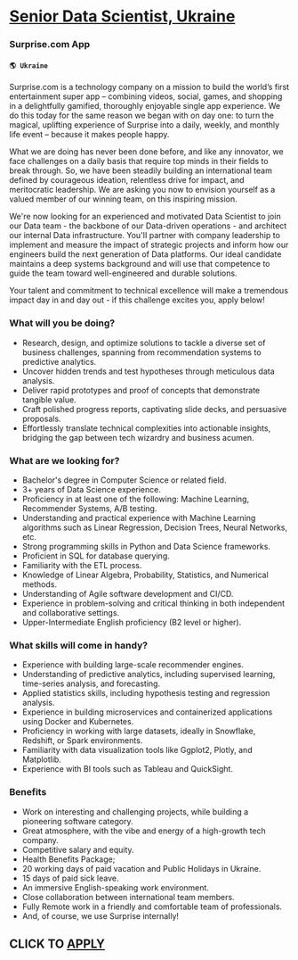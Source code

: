 # [Senior Data Scientist, Ukraine](https://www.remotewlb.com/apply/senior-data-scientist-ukraine)  
### Surprise.com App  
#### `🌎 Ukraine`  

Surprise.com is a technology company on a mission to build the world’s first entertainment super app – combining videos, social, games, and shopping in a delightfully gamified, thoroughly enjoyable single app experience. We do this today for the same reason we began with on day one: to turn the magical, uplifting experience of Surprise into a daily, weekly, and monthly life event – because it makes people happy.

What we are doing has never been done before, and like any innovator, we face challenges on a daily basis that require top minds in their fields to break through. So, we have been steadily building an international team defined by courageous ideation, relentless drive for impact, and meritocratic leadership. We are asking you now to envision yourself as a valued member of our winning team, on this inspiring mission.

We're now looking for an experienced and motivated Data Scientist to join our Data team - the backbone of our Data-driven operations - and architect our internal Data infrastructure. You'II partner with company leadership to implement and measure the impact of strategic projects and inform how our engineers build the next generation of Data platforms. Our ideal candidate maintains а deep systems background and will use that competence to guide the team toward well-engineered and durable solutions.

Your talent and commitment to technical excellence will make а tremendous impact day in and day out - if this challenge excites you, apply below!

### What will you be doing?

  * Research, design, and optimize solutions to tackle а diverse set of business challenges, spanning from recommendation systems to predictive analytics.
  * Uncover hidden trends and test hypotheses through meticulous data analysis.
  * Deliver rapid prototypes and proof of concepts that demonstrate tangible value. 
  * Craft polished progress reports, captivating slide decks, and persuasive proposals.
  * Effortlessly translate technical complexities into actionable insights, bridging the gap between tech wizardry and business acumen.

### What are we looking for?

  * Bachelor's degree in Computer Science or related field.
  * 3+ years of Data Science experience.
  * Proficiency in at least one of the following: Machine Learning, Recommender Systems, A/B testing.
  * Understanding and practical experience with Machine Learning algorithms such as Linear Regression, Decision Trees, Neural Networks, etc.
  * Strong programming skills in Python and Data Science frameworks.
  * Proficient in SQL for database querying.
  * Familiarity with the ETL process.
  * Knowledge of Linear Algebra, Probability, Statistics, and Numerical methods.
  * Understanding of Agile software development and CI/CD.
  * Experience in problem-solving and critical thinking in both independent and collaborative settings.
  * Upper-Intermediate English proficiency (B2 level or higher).

### What skills will come in handy?

  * Experience with building large-scale recommender engines.
  * Understanding of predictive analytics, including supervised learning, time-series analysis, and forecasting.
  * Applied statistics skills, including hypothesis testing and regression analysis.
  * Experience in building microservices and containerized applications using Docker and Kubernetes.
  * Proficiency in working with large datasets, ideally in Snowflake, Redshift, or Spark environments.
  * Familiarity with data visualization tools like Ggplot2, Plotly, and Matplotlib.
  * Experience with BI tools such as Tableau and QuickSight.

### Benefits

  * Work on interesting and challenging projects, while building a pioneering software category.
  * Great atmosphere, with the vibe and energy of a high-growth tech company.
  * Competitive salary and equity.
  * Health Benefits Package;
  * 20 working days of paid vacation and Public Holidays in Ukraine.
  * 15 days of paid sick leave.
  * An immersive English-speaking work environment.
  * Close collaboration between international team members.
  * Fully Remote work in a friendly and comfortable team of professionals.
  * And, of course, we use Surprise internally!

  
## CLICK TO [APPLY](https://www.remotewlb.com/apply/senior-data-scientist-ukraine)

